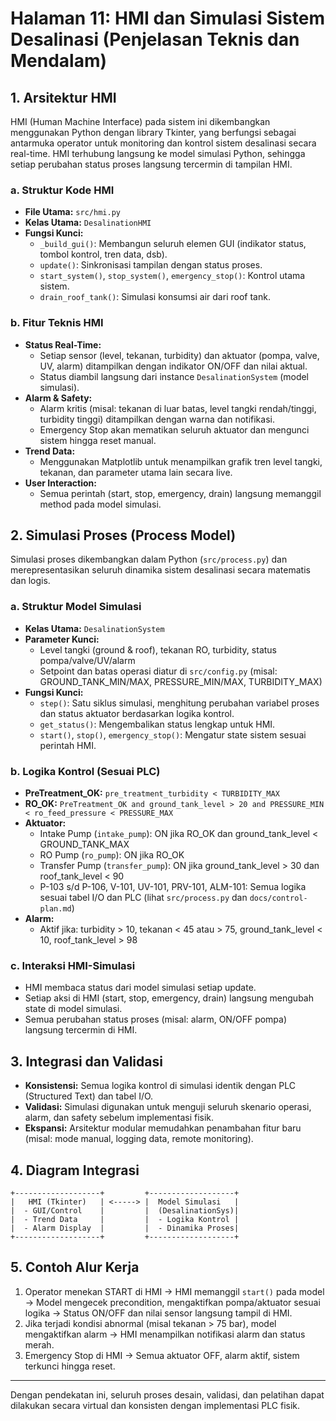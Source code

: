 # Halaman 11: HMI dan Simulasi Sistem Desalinasi (Penjelasan Teknis dan Mendalam)

## 1. Arsitektur HMI

HMI (Human Machine Interface) pada sistem ini dikembangkan menggunakan Python dengan library Tkinter, yang berfungsi sebagai antarmuka operator untuk monitoring dan kontrol sistem desalinasi secara real-time. HMI terhubung langsung ke model simulasi Python, sehingga setiap perubahan status proses langsung tercermin di tampilan HMI.

### a. Struktur Kode HMI
- **File Utama:** `src/hmi.py`
- **Kelas Utama:** `DesalinationHMI`
- **Fungsi Kunci:**
  - `_build_gui()`: Membangun seluruh elemen GUI (indikator status, tombol kontrol, tren data, dsb).
  - `update()`: Sinkronisasi tampilan dengan status proses.
  - `start_system()`, `stop_system()`, `emergency_stop()`: Kontrol utama sistem.
  - `drain_roof_tank()`: Simulasi konsumsi air dari roof tank.

### b. Fitur Teknis HMI
- **Status Real-Time:**
  - Setiap sensor (level, tekanan, turbidity) dan aktuator (pompa, valve, UV, alarm) ditampilkan dengan indikator ON/OFF dan nilai aktual.
  - Status diambil langsung dari instance `DesalinationSystem` (model simulasi).
- **Alarm & Safety:**
  - Alarm kritis (misal: tekanan di luar batas, level tangki rendah/tinggi, turbidity tinggi) ditampilkan dengan warna dan notifikasi.
  - Emergency Stop akan mematikan seluruh aktuator dan mengunci sistem hingga reset manual.
- **Trend Data:**
  - Menggunakan Matplotlib untuk menampilkan grafik tren level tangki, tekanan, dan parameter utama lain secara live.
- **User Interaction:**
  - Semua perintah (start, stop, emergency, drain) langsung memanggil method pada model simulasi.

## 2. Simulasi Proses (Process Model)

Simulasi proses dikembangkan dalam Python (`src/process.py`) dan merepresentasikan seluruh dinamika sistem desalinasi secara matematis dan logis.

### a. Struktur Model Simulasi
- **Kelas Utama:** `DesalinationSystem`
- **Parameter Kunci:**
  - Level tangki (ground & roof), tekanan RO, turbidity, status pompa/valve/UV/alarm
  - Setpoint dan batas operasi diatur di `src/config.py` (misal: GROUND_TANK_MIN/MAX, PRESSURE_MIN/MAX, TURBIDITY_MAX)
- **Fungsi Kunci:**
  - `step()`: Satu siklus simulasi, menghitung perubahan variabel proses dan status aktuator berdasarkan logika kontrol.
  - `get_status()`: Mengembalikan status lengkap untuk HMI.
  - `start()`, `stop()`, `emergency_stop()`: Mengatur state sistem sesuai perintah HMI.

### b. Logika Kontrol (Sesuai PLC)
- **PreTreatment_OK:** `pre_treatment_turbidity < TURBIDITY_MAX`
- **RO_OK:** `PreTreatment_OK and ground_tank_level > 20 and PRESSURE_MIN < ro_feed_pressure < PRESSURE_MAX`
- **Aktuator:**
  - Intake Pump (`intake_pump`): ON jika RO_OK dan ground_tank_level < GROUND_TANK_MAX
  - RO Pump (`ro_pump`): ON jika RO_OK
  - Transfer Pump (`transfer_pump`): ON jika ground_tank_level > 30 dan roof_tank_level < 90
  - P-103 s/d P-106, V-101, UV-101, PRV-101, ALM-101: Semua logika sesuai tabel I/O dan PLC (lihat `src/process.py` dan `docs/control-plan.md`)
- **Alarm:**
  - Aktif jika: turbidity > 10, tekanan < 45 atau > 75, ground_tank_level < 10, roof_tank_level > 98

### c. Interaksi HMI-Simulasi
- HMI membaca status dari model simulasi setiap update.
- Setiap aksi di HMI (start, stop, emergency, drain) langsung mengubah state di model simulasi.
- Semua perubahan status proses (misal: alarm, ON/OFF pompa) langsung tercermin di HMI.

## 3. Integrasi dan Validasi

- **Konsistensi:** Semua logika kontrol di simulasi identik dengan PLC (Structured Text) dan tabel I/O.
- **Validasi:** Simulasi digunakan untuk menguji seluruh skenario operasi, alarm, dan safety sebelum implementasi fisik.
- **Ekspansi:** Arsitektur modular memudahkan penambahan fitur baru (misal: mode manual, logging data, remote monitoring).

## 4. Diagram Integrasi

```
+-------------------+         +-------------------+
|   HMI (Tkinter)   | <-----> |  Model Simulasi   |
|  - GUI/Control    |         |  (DesalinationSys)|
|  - Trend Data     |         |  - Logika Kontrol |
|  - Alarm Display  |         |  - Dinamika Proses|
+-------------------+         +-------------------+
```

## 5. Contoh Alur Kerja
1. Operator menekan START di HMI → HMI memanggil `start()` pada model → Model mengecek precondition, mengaktifkan pompa/aktuator sesuai logika → Status ON/OFF dan nilai sensor langsung tampil di HMI.
2. Jika terjadi kondisi abnormal (misal tekanan > 75 bar), model mengaktifkan alarm → HMI menampilkan notifikasi alarm dan status merah.
3. Emergency Stop di HMI → Semua aktuator OFF, alarm aktif, sistem terkunci hingga reset.

---

Dengan pendekatan ini, seluruh proses desain, validasi, dan pelatihan dapat dilakukan secara virtual dan konsisten dengan implementasi PLC fisik.
